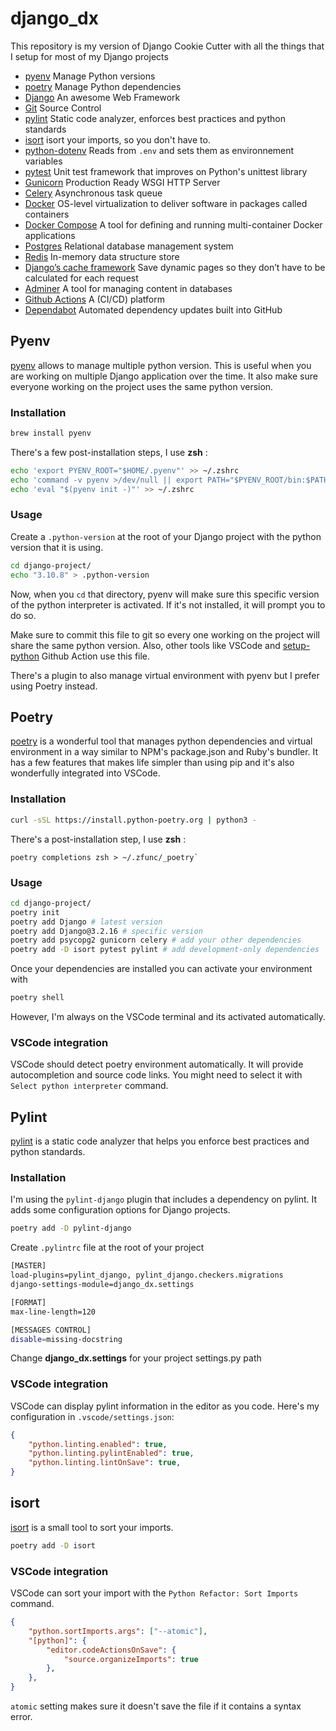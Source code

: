 # django_dx

This repository is my version of Django Cookie Cutter with all the things that I setup for most of my Django projects

- [pyenv](https://github.com/pyenv/pyenv) Manage Python versions
- [poetry](https://python-poetry.org/) Manage Python dependencies
- [Django](https://www.djangoproject.com/) An awesome Web Framework
- [Git](https://git-scm.com/) Source Control
- [pylint](https://pylint.pycqa.org/en/latest/) Static code analyzer, enforces best practices and python standards
- [isort](https://pycqa.github.io/isort/) isort your imports, so you don't have to.
- [python-dotenv](https://saurabh-kumar.com/python-dotenv/) Reads from `.env` and sets them as environnement variables
- [pytest](https://docs.pytest.org/) Unit test framework that improves on Python's unittest library
- [Gunicorn](https://gunicorn.org/) Production Ready WSGI HTTP Server
- [Celery](https://docs.celeryq.dev/) Asynchronous task queue
- [Docker](https://www.docker.com/) OS-level virtualization to deliver software in packages called containers
- [Docker Compose](https://docs.docker.com/compose/) A tool for defining and running multi-container Docker applications
- [Postgres](https://www.postgresql.org/) Relational database management system
- [Redis](https://redis.io/) In-memory data structure store
- [Django’s cache framework](https://docs.djangoproject.com/en/dev/topics/cache/#django-s-cache-framework) Save dynamic pages so they don’t have to be calculated for each request
- [Adminer](https://www.adminer.org/) A tool for managing content in databases
- [Github Actions](https://github.com/features/actions) A (CI/CD) platform
- [Dependabot](https://github.com/dependabot) Automated dependency updates built into GitHub

## Pyenv

[pyenv](https://github.com/pyenv/pyenv) allows to manage multiple python version. This is useful when you are working on multiple Django application over the time. It also make sure everyone working on the project uses the same python version.

### Installation

```sh
brew install pyenv
```

There's a few post-installation steps, I use **zsh** :

```sh
echo 'export PYENV_ROOT="$HOME/.pyenv"' >> ~/.zshrc
echo 'command -v pyenv >/dev/null || export PATH="$PYENV_ROOT/bin:$PATH"' >> ~/.zshrc
echo 'eval "$(pyenv init -)"' >> ~/.zshrc
```

### Usage

Create a `.python-version` at the root of your Django project with the python version that it is using.

```sh
cd django-project/
echo "3.10.8" > .python-version
```

Now, when you `cd` that directory, pyenv will make sure this specific version of the python interpreter is activated. If it's not installed, it will prompt you to do so.

Make sure to commit this file to git so every one working on the project will share the same python version. Also, other tools like VSCode and [setup-python](https://github.com/actions/setup-python) Github Action use this file.

There's a plugin to also manage virtual environment with pyenv but I prefer using Poetry instead.

## Poetry

[poetry](https://python-poetry.org/) is a wonderful tool that manages python dependencies and virtual environment in a way similar to NPM's package.json and Ruby's bundler. It has a few features that makes life simpler than using pip and it's also wonderfully integrated into VSCode.

### Installation

```sh
curl -sSL https://install.python-poetry.org | python3 -
```

There's a post-installation step, I use **zsh** :

```
poetry completions zsh > ~/.zfunc/_poetry`
```

### Usage

```sh
cd django-project/
poetry init
poetry add Django # latest version
poetry add Django@3.2.16 # specific version
poetry add psycopg2 gunicorn celery # add your other dependencies
poetry add -D isort pytest pylint # add development-only dependencies
```

Once your dependencies are installed you can activate your environment with

```sh
poetry shell
```

However, I'm always on the VSCode terminal and its activated automatically.

### VSCode integration

VSCode should detect poetry environment automatically. It will provide autocompletion and source code links. You might need to select it with `Select python interpreter` command.

## Pylint

[pylint](https://pylint.pycqa.org/en/latest/) is a static code analyzer that helps you enforce best practices and python standards. 

### Installation

I'm using the `pylint-django` plugin that includes a dependency on pylint. It adds some configuration options for Django projects.

```sh
poetry add -D pylint-django
```

Create `.pylintrc` file at the root of your project

```sh
[MASTER]
load-plugins=pylint_django, pylint_django.checkers.migrations
django-settings-module=django_dx.settings

[FORMAT]
max-line-length=120

[MESSAGES CONTROL]
disable=missing-docstring
```

Change **django_dx.settings** for your project settings.py path

### VSCode integration

VSCode can display pylint information in the editor as you code. Here's my configuration in `.vscode/settings.json`:

```json
{
    "python.linting.enabled": true,
    "python.linting.pylintEnabled": true,
    "python.linting.lintOnSave": true,
}
```

## isort

[isort](https://pycqa.github.io/isort/) is a small tool to sort your imports.

```sh
poetry add -D isort
```

### VSCode integration

VSCode can sort your import with the `Python Refactor: Sort Imports` command.

```json
{
    "python.sortImports.args": ["--atomic"],
    "[python]": {
        "editor.codeActionsOnSave": {
            "source.organizeImports": true
        },
    },
}
```

`atomic` setting makes sure it doesn't save the file if it contains a syntax error.
